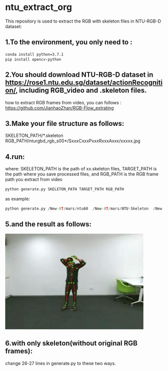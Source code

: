 # ntu_extract_org

This repository is used to extract the RGB with skeleton files in NTU-RGB-D dataset:

## 1.To the environment, you only need to : 

```
conda install python=3.7.1
pip install opencv-python
```

## 2.You should download NTU-RGB-D dataset in https://rose1.ntu.edu.sg/dataset/actionRecognition/, including RGB_video and .skeleton files.

how to extract RGB frames from video, you can follows : https://github.com/JianhaoZhan/RGB-Flow_extrating

## 3.Make your file structure as follows:
  SKELETON_PATH/\*.skeleton
  RGB_PATH/nturgbd_rgb_s00\*/SxxxCxxxPxxxRxxxAxxx/xxxxx.jpg
  
## 4.run: 
where: SKELETON_PATH is the path of xx.skeleton files, TARGET_PATH is the path where you save processed files, and RGB_PATH is the RGB frame path you extract from video
  ```python
  python generate.py SKELETON_PATH TARGET_PATH RGB_PATH
  ```
  as example:
  ```python
  python generate.py /New-8T/mars/ntu60  /New-8T/mars/NTU-Skeleton  /New-8T/mars/NTU_RGB
  ```
  
## 5.and the result as follows:
  
  ![result](https://github.com/JianhaoZhan/ntu_extract_org/blob/main/org.jpg)
  
## 6.with only skeleton(without original RGB frames):
change 26-27 lines in generate.py to these two ways.
